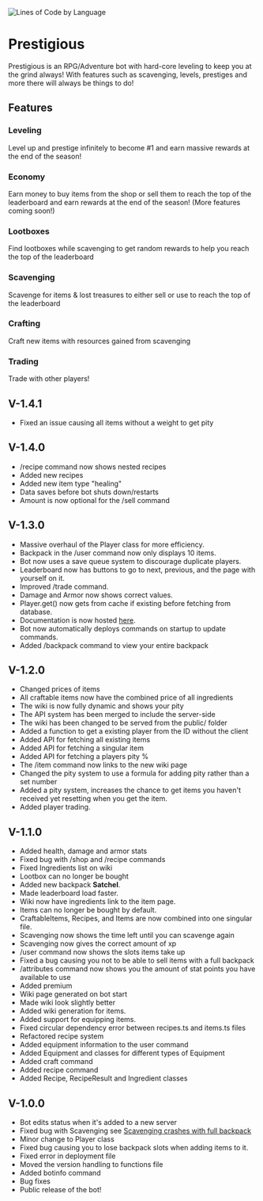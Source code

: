 ![Lines of Code by Language](https://prestigious-bot.xyz/assets/code-stats.png)

# Prestigious

Prestigious is an RPG/Adventure bot with hard-core leveling to keep you at the grind always! With features such as scavenging, levels, prestiges and more there will always be things to do!

## Features

### Leveling

Level up and prestige infinitely to become #1 and earn massive rewards at the end of the season!

### Economy

Earn money to buy items from the shop or sell them to reach the top of the leaderboard and earn rewards at the end of the season! (More features coming soon!)

### Lootboxes

Find lootboxes while scavenging to get random rewards to help you reach the top of the leaderboard

### Scavenging

Scavenge for items & lost treasures to either sell or use to reach the top of the leaderboard

### Crafting

Craft new items with resources gained from scavenging

### Trading

Trade with other players!

## V-1.4.1

-   Fixed an issue causing all items without a weight to get pity

## V-1.4.0

-   /recipe command now shows nested recipes
-   Added new recipes
-   Added new item type "healing"
-   Data saves before bot shuts down/restarts
-   Amount is now optional for the /sell command

## V-1.3.0

-   Massive overhaul of the Player class for more efficiency.
-   Backpack in the /user command now only displays 10 items.
-   Bot now uses a save queue system to discourage duplicate players.
-   Leaderboard now has buttons to go to next, previous, and the page with yourself on it.
-   Improved /trade command.
-   Damage and Armor now shows correct values.
-   Player.get() now gets from cache if existing before fetching from database.
-   Documentation is now hosted [here](https://prestigious-bot.xyz/docs).
-   Bot now automatically deploys commands on startup to update commands.
-   Added /backpack command to view your entire backpack

## V-1.2.0

-   Changed prices of items
-   All craftable items now have the combined price of all ingredients
-   The wiki is now fully dynamic and shows your pity
-   The API system has been merged to include the server-side
-   The wiki has been changed to be served from the public/ folder
-   Added a function to get a existing player from the ID without the client
-   Added API for fetching all existing items
-   Added API for fetching a singular item
-   Added API for fetching a players pity %
-   The /item command now links to the new wiki page
-   Changed the pity system to use a formula for adding pity rather than a set number
-   Added a pity system, increases the chance to get items you haven't received yet resetting when you get the item.
-   Added player trading.

## V-1.1.0

-   Added health, damage and armor stats
-   Fixed bug with /shop and /recipe commands
-   Fixed Ingredients list on wiki
-   Lootbox can no longer be bought
-   Added new backpack **Satchel**.
-   Made leaderboard load faster.
-   Wiki now have ingredients link to the item page.
-   Items can no longer be bought by default.
-   CraftableItems, Recipes, and Items are now combined into one singular file.
-   Scavenging now shows the time left until you can scavenge again
-   Scavenging now gives the correct amount of xp
-   /user command now shows the slots items take up
-   Fixed a bug causing you not to be able to sell items with a full backpack
-   /attributes command now shows you the amount of stat points you have available to use
-   Added premium
-   Wiki page generated on bot start
-   Made wiki look slightly better
-   Added wiki generation for items.
-   Added support for equipping items.
-   Fixed circular dependency error between recipes.ts and items.ts files
-   Refactored recipe system
-   Added equipment information to the user command
-   Added Equipment and classes for different types of Equipment
-   Added craft command
-   Added recipe command
-   Added Recipe, RecipeResult and Ingredient classes

## V-1.0.0

-   Bot edits status when it's added to a new server
-   Fixed bug with Scavenging see [Scavenging crashes with full backpack](https://github.com/LightBlueGamer/Prestigious/issues/1)
-   Minor change to Player class
-   Fixed bug causing you to lose backpack slots when adding items to it.
-   Fixed error in deployment file
-   Moved the version handling to functions file
-   Added botinfo command
-   Bug fixes
-   Public release of the bot!
